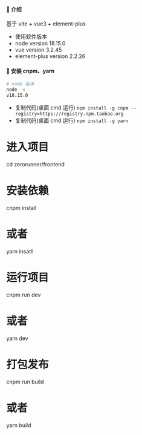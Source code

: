 #### 🌈 介绍

基于 vite + vue3 + element-plus

- 使用软件版本
- node version 18.15.0
- vue  version 3.2.45
- element-plus  version 2.2.26


#### 🚧 安装 cnpm、yarn

```bash
# node 版本
node -v 
v18.15.0
```

- 复制代码(桌面 cmd 运行) `npm install -g cnpm --registry=https://registry.npm.taobao.org`
- 复制代码(桌面 cmd 运行) `npm install -g yarn`


# 进入项目
cd zerorunner/frontend

# 安装依赖
cnpm install 
# 或者
yarn insatll

# 运行项目
cnpm run dev
# 或者 
yarn dev

# 打包发布
cnpm run build
# 或者 
yarn build
```
